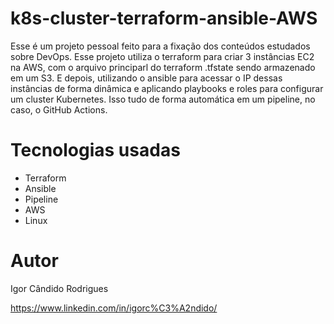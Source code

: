 # k8s-cluster-terraform-ansible-AWS

Esse é um projeto pessoal feito para a fixação dos conteúdos estudados sobre DevOps. Esse projeto utiliza o terraform para criar 3 instâncias EC2 na AWS, com o arquivo principarl do terraform .tfstate sendo armazenado em um S3. E depois, utilizando o ansible para acessar o IP dessas instâncias de forma dinâmica e aplicando playbooks e roles para configurar um cluster Kubernetes. Isso tudo de forma automática em um pipeline, no caso, o GitHub Actions.

# Tecnologias usadas #
 - Terraform
 - Ansible
 - Pipeline
 - AWS
- Linux

# Autor

Igor Cândido Rodrigues

https://www.linkedin.com/in/igorc%C3%A2ndido/